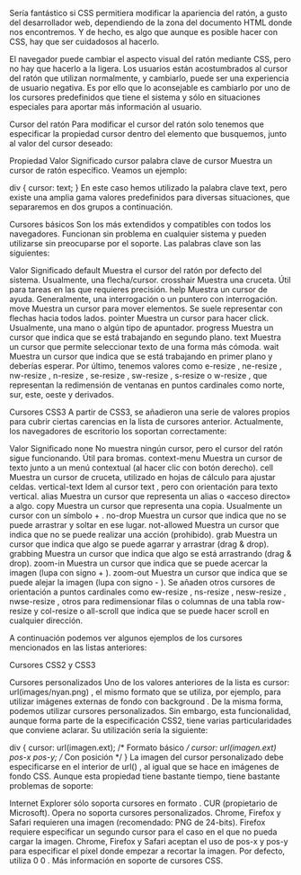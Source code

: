 Sería fantástico si CSS permitiera modificar la apariencia del ratón, a gusto del desarrollador web, dependiendo de la zona del documento HTML donde nos encontremos. Y de hecho, es algo que aunque es posible hacer con CSS, hay que ser cuidadosos al hacerlo.

El navegador puede cambiar el aspecto visual del ratón mediante CSS, pero no hay que hacerlo a la ligera. Los usuarios están acostumbrados al cursor del ratón que utilizan normalmente, y cambiarlo, puede ser una experiencia de usuario negativa. Es por ello que lo aconsejable es cambiarlo por uno de los cursores predefinidos que tiene el sistema y sólo en situaciones especiales para aportar más información al usuario.

Cursor del ratón 
Para modificar el cursor del ratón solo tenemos que especificar la propiedad cursor dentro del elemento que busquemos, junto al valor del cursor deseado:

Propiedad	Valor	Significado
cursor	palabra clave de cursor	Muestra un cursor de ratón específico.
Veamos un ejemplo:

div {
    cursor: text;
}
En este caso hemos utilizado la palabra clave text, pero existe una amplia gama valores predefinidos para diversas situaciones, que separaremos en dos grupos a continuación.

Cursores básicos 
Son los más extendidos y compatibles con todos los navegadores. Funcionan sin problema en cualquier sistema y pueden utilizarse sin preocuparse por el soporte. Las palabras clave son las siguientes:

Valor	Significado
default	Muestra el cursor del ratón por defecto del sistema. Usualmente, una flecha/cursor.
crosshair	Muestra una cruceta. Útil para tareas en las que requieres precisión.
help	Muestra un cursor de ayuda. Generalmente, una interrogación o un puntero con interrogación.
move	Muestra un cursor para mover elementos. Se suele representar con flechas hacia todos lados.
pointer	Muestra un cursor para hacer click. Usualmente, una mano o algún tipo de apuntador.
progress	Muestra un cursor que indica que se está trabajando en segundo plano.
text	Muestra un cursor que permite seleccionar texto de una forma más cómoda.
wait	Muestra un cursor que indica que se está trabajando en primer plano y deberías esperar.
Por último, tenemos valores como e-resize , ne-resize , nw-resize , n-resize , se-resize , sw-resize , s-resize o w-resize , que representan la redimensión de ventanas en puntos cardinales como norte, sur, este, oeste y derivados.

Cursores CSS3 
A partir de CSS3, se añadieron una serie de valores propios para cubrir ciertas carencias en la lista de cursores anterior. Actualmente, los navegadores de escritorio los soportan correctamente:

Valor	Significado
none	No muestra ningún cursor, pero el cursor del ratón sigue funcionando. Útil para bromas.
context-menu	Muestra un cursor de texto junto a un menú contextual (al hacer clic con botón derecho).
cell	Muestra un cursor de cruceta, utilizado en hojas de cálculo para ajustar celdas.
vertical-text	Idem al cursor text , pero con orientación para texto vertical.
alias	Muestra un cursor que representa un alias o «acceso directo» a algo.
copy	Muestra un cursor que representa una copia. Usualmente un cursor con un símbolo + .
no-drop	Muestra un cursor que indica que no se puede arrastrar y soltar en ese lugar.
not-allowed	Muestra un cursor que indica que no se puede realizar una acción (prohibido).
grab	Muestra un cursor que indica que algo se puede agarrar y arrastrar (drag & drop).
grabbing	Muestra un cursor que indica que algo se está arrastrando (drag & drop).
zoom-in	Muestra un cursor que indica que se puede acercar la imagen (lupa con signo + ).
zoom-out	Muestra un cursor que indica que se puede alejar la imagen (lupa con signo - ).
Se añaden otros cursores de orientación a puntos cardinales como ew-resize , ns-resize , nesw-resize , nwse-resize , otros para redimensionar filas o columnas de una tabla row-resize y col-resize o all-scroll que indica que se puede hacer scroll en cualquier dirección.

A continuación podemos ver algunos ejemplos de los cursores mencionados en las listas anteriores:

Cursores CSS2 y CSS3




Cursores personalizados 
Uno de los valores anteriores de la lista es cursor: url(images/nyan.png) , el mismo formato que se utiliza, por ejemplo, para utilizar imágenes externas de fondo con background . De la misma forma, podemos utilizar cursores personalizados. Sin embargo, esta funcionalidad, aunque forma parte de la especificación CSS2, tiene varias particularidades que conviene aclarar. Su utilización sería la siguiente:

div {
    cursor: url(imagen.ext);
    /* Formato básico */
    cursor: url(imagen.ext) pos-x pos-y;
    /* Con posición */
}
La imagen del cursor personalizado debe especificarse en el interior de url() , al igual que se hace en imágenes de fondo CSS. Aunque esta propiedad tiene bastante tiempo, tiene bastante problemas de soporte:

Internet Explorer sólo soporta cursores en formato . CUR (propietario de Microsoft).
Opera no soporta cursores personalizados.
Chrome, Firefox y Safari requieren una imagen (recomendado: PNG de 24-bits).
Firefox requiere especificar un segundo cursor para el caso en el que no pueda cargar la imagen.
Chrome, Firefox y Safari aceptan el uso de pos-x y pos-y para especificar el píxel donde empezar a recortar la imagen. Por defecto, utiliza 0 0 .
Más información en soporte de cursores CSS.

